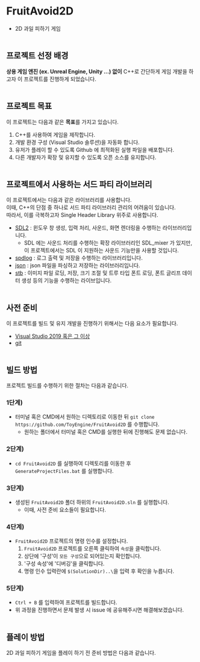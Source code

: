 # FruitAvoid2D
- 2D 과일 피하기 게임
<br><br>


## 프로젝트 선정 배경

**상용 게임 엔진 (ex. Unreal Engine, Unity ...) 없이** C++로 간단하게 게임 개발을 하고자 이 프로젝트를 진행하게 되었습니다.
<br><br>


## 프로젝트 목표

이 프로젝트는 다음과 같은 **목표**를 가지고 있습니다.  
1. C++를 사용하여 게임을 제작합니다.  
2. 개발 환경 구성 (Visual Studio 솔루션)을 자동화 합니다.  
3. 유저가 플레이 할 수 있도록 Github 에 최적화된 실행 파일을 배포합니다.
4. 다른 개발자가 확장 및 유지할 수 있도록 오픈 소스를 유지합니다.
<br><br>


## 프로젝트에서 사용하는 서드 파티 라이브러리

이 프로젝트에서는 다음과 같은 라이브러리를 사용합니다.  
이때, C++의 단점 중 하나로 서드 파티 라이브러리 관리의 어려움이 있습니다.  
따라서, 이를 극복하고자 Single Header Library 위주로 사용합니다.  
- [SDL2](https://github.com/libsdl-org/SDL) : 윈도우 창 생성, 입력 처리, 사운드, 화면 렌더링을 수행하는 라이브러리입니다.
  - SDL 에는 사운드 처리를 수행하는 확장 라이브러리인 SDL_mixer 가 있지만, 이 프로젝트에서는 SDL 이 지원하는 사운드 기능만을 사용할 것입니다.
- [spdlog](https://github.com/gabime/spdlog) : 로그 출력 및 저장을 수행하는 라이브러리입니다.
- [json](https://github.com/nlohmann/json) : json 파일을 파싱하고 저장하는 라이브러리입니다.
- [stb](https://github.com/nothings/stb) : 이미지 파일 로딩, 저장, 크기 조절 및 트루 타입 폰트 로딩, 폰트 글리프 데이터 생성 등의 기능을 수행하는 라이브입니다.
<br><br>


## 사전 준비

이 프로젝트를 빌드 및 유지 개발을 진행하기 위해서는 다음 요소가 필요합니다.
- [Visual Studio 2019 혹은 그 이상](https://visualstudio.microsoft.com/ko/)
- [git](https://git-scm.com/)
<br><br>


## 빌드 방법

프로젝트 빌드를 수행하기 위한 절차는 다음과 같습니다.  

### 1단계)
- 터미널 혹은 CMD에서 원하는 디렉토리로 이동한 뒤 `git clone https://github.com/ToyEngine/FruitAvoid2D` 를 수행합니다.
  - 원하는 폴더에서 터미널 혹은 CMD를 실행한 뒤에 진행해도 문제 없습니다.

### 2단계)
- `cd FruitAvoid2D` 를 실행하여 디렉토리를 이동한 후 `GenerateProjectFiles.bat` 를 실행합니다.

### 3단계)
- 생성된 `FruitAvoid2D` 폴더 하위의 `FruitAvoid2D.sln` 를 실행합니다.
  - 이때, 사전 준비 요소들이 필요합니다.

### 4단계)
- `FruitAvoid2D` 프로젝트의 명령 인수를 설정합니다.
  1. `FruitAvoid2D` 프로젝트를 오른쪽 클릭하여 `속성`을 클릭합니다.  
  2. 상단에 '구성'이 `모든 구성`으로 되어있는지 확인합니다.  
  3. '구성 속성'에 '디버깅'을 클릭합니다.  
  4. 명령 인수 입력란에 `$(SolutionDir)..\`을 입력 후 확인을 누릅니다.  

### 5단계)
-  `Ctrl + B` 를 입력하여 프로젝트를 빌드합니다.
  - 위 과정을 진행하면서 문제 발생 시 issue 에 공유해주시면 해결해보겠습니다.
<br><br>


## 플레이 방법

2D 과일 피하기 게임을 플레이 하기 전 준비 방법은 다음과 같습니다.
<br><br>
